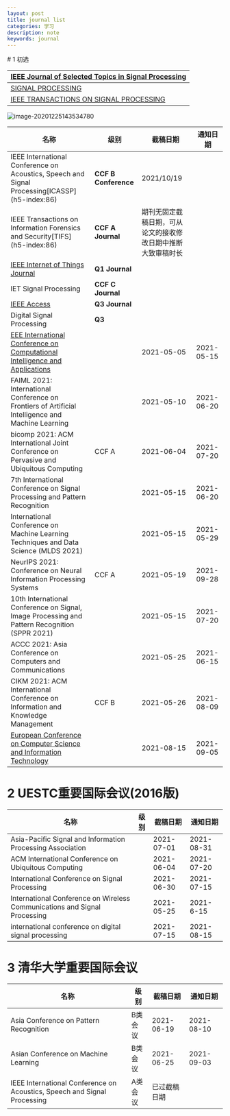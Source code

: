 ```yaml
---
layout: post
title: journal list
categories: 学习
description: note
keywords: journal
---
```


<head>
    <script src="https://cdn.mathjax.org/mathjax/latest/MathJax.js?config=TeX-AMS-MML_HTMLorMML" type="text/javascript"></script>
    <script type="text/x-mathjax-config">
        MathJax.Hub.Config({
            tex2jax: {
            skipTags: ['script', 'noscript', 'style', 'textarea', 'pre'],
            inlineMath: [['$','$']]
            }
        });
    </script>
</head>
# 1 初选


| [IEEE Journal of Selected Topics in Signal Processing](https://www.letpub.com.cn/index.php?page=journalapp&view=detail&journalid=3338) |
| ------------------------------------------------------------ |
| [SIGNAL PROCESSING](https://www.letpub.com.cn/index.php?page=journalapp&view=detail&journalid=7505) |
| [IEEE TRANSACTIONS ON SIGNAL PROCESSING](https://www.letpub.com.cn/index.php?page=journalapp&view=detail&journalid=3419) |

![image-20201225143534780](../images/blog/image-20201225143534780.png)	





| 名称                                                         | 级别                  | 截稿日期                                                     | 通知日期   |
| ------------------------------------------------------------ | --------------------- | ------------------------------------------------------------ | ---------- |
| IEEE International Conference on Acoustics, Speech and Signal Processing[ICASSP] (h5-index:86) | **CCF  B Conference** | 2021/10/19                                                   |            |
| IEEE Transactions on Information Forensics and Security[TIFS] (h5-index:86) | **CCF  A Journal**    | 期刊无固定截稿日期，可从论文的接收修改日期中推断大致审稿时长 |            |
| [IEEE Internet of Things Journal](https://ieeexplore.ieee.org/xpl/RecentIssue.jsp?punumber=6488907) | **Q1 Journal**        |                                                              |            |
| IET Signal Processing                                        | **CCF C Journal**     |                                                              |            |
| [IEEE Access](https://ieeexplore.ieee.org/xpl/RecentIssue.jsp?punumber=6287639) | **Q3 Journal**        |                                                              |            |
| Digital Signal Processing                                    | **Q3**                |                                                              |            |
| [EEE International Conference on Computational Intelligence and Applications](https://www.myhuiban.com/conference/2245) |                       | 2021-05-05                                                   | 2021-05-15 |
| FAIML 2021: International Conference on Frontiers of Artificial Intelligence and Machine Learning |                       | 2021-05-10                                                   | 2021-06-20 |
| bicomp 2021: ACM International Joint Conference on Pervasive and Ubiquitous Computing | CCF A                 | 2021-06-04                                                   | 2021-07-20 |
| 7th International Conference on Signal Processing and Pattern Recognition |                       | 2021-05-15                                                   | 2021-06-20 |
| International Conference on Machine Learning Techniques and Data Science (MLDS 2021) |                       | 2021-05-15                                                   | 2021-05-29 |
| NeurIPS 2021: Conference on Neural Information Processing Systems | CCF A                 | 2021-05-19                                                   | 2021-09-28 |
| 10th International Conference on Signal, Image Processing and Pattern Recognition (SPPR 2021) |                       | 2021-05-15                                                   | 2021-07-20 |
| ACCC 2021: Asia Conference on Computers and Communications   |                       | 2021-05-25                                                   | 2021-06-15 |
| CIKM 2021: ACM International Conference on Information and Knowledge Management | CCF B                 | 2021-05-26                                                   | 2021-08-09 |
| [European Conference on Computer Science and Information Technology](https://www.myhuiban.com/conference/3970) |                       | 2021-08-15                                                   | 2021-09-05 |



# 2 UESTC重要国际会议(2016版)

| 名称                                                         | 级别 | 截稿日期   | 通知日期   |
| ------------------------------------------------------------ | ---- | ---------- | ---------- |
| Asia-Pacific  Signal and Information Processing Association  |      | 2021-07-01 | 2021-08-31 |
| ACM  International Conference on Ubiquitous Computing        |      | 2021-06-04 | 2021-07-20 |
| International  Conference on Signal Processing               |      | 2021-06-30 | 2021-07-15 |
| International  Conference on Wireless Communications and Signal Processing |      | 2021-05-25 | 2021-6-15  |
| international conference on digital signal processing        |      | 2021-07-15 | 2021-08-15 |



# 3 清华大学重要国际会议

| 名称                                                         | 级别    | 截稿日期     | 通知日期   |
| ------------------------------------------------------------ | ------- | ------------ | ---------- |
| Asia Conference on Pattern Recognition                       | B类会议 | 2021-06-19   | 2021-08-10 |
| Asian Conference on Machine Learning                         | B类会议 | 2021-06-25   | 2021-09-03 |
| IEEE International Conference on Acoustics, Speech and Signal Processing | A类会议 | 已过截稿日期 |            |

 



